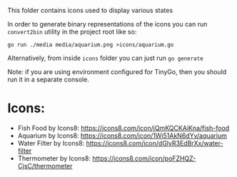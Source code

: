 This folder contains icons used to display various states

In order to generate binary representations of the icons you can run `convert2bin` utility in the project root like so:

```
go run ./media media/aquarium.png >icons/aquarium.go
```

Alternatively, from inside `icons` folder you can just run `go generate`

Note: if you are using environment configured for TinyGo, then you should run it in a separate console.

# Icons:
- Fish Food by Icons8: https://icons8.com/icon/jQmKQCKAiKna/fish-food
- Aquarium by Icons8: https://icons8.com/icon/1Wi51AkN6dYv/aquarium
- Water Filter by Icons8: https://icons8.com/icon/dGlyR3EdBrXx/water-filter
- Thermometer by Icons8: https://icons8.com/icon/poFZHQZ-CjsC/thermometer
